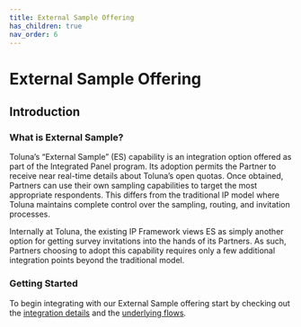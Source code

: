 ```yaml
---
title: External Sample Offering
has_children: true
nav_order: 6
---
```


# External Sample Offering

## Introduction

### What is External Sample?

Toluna’s “External Sample” (ES) capability is an integration option offered as part of the Integrated Panel program. Its adoption permits the Partner to receive near real-time details about Toluna’s open quotas. Once obtained, Partners can use their own sampling capabilities to target the most appropriate respondents. This differs from the traditional IP model where Toluna maintains complete control over the sampling, routing, and invitation processes.

Internally at Toluna, the existing IP Framework views ES as simply another option for getting survey invitations into the hands of its Partners. As such, Partners choosing to adopt this capability requires only a few additional integration points beyond the traditional model.


### Getting Started

To begin integrating with our External Sample offering start by checking out the [integration details](/externalsample/integrationdetails) and the [underlying flows](/externalsample/standardflow).